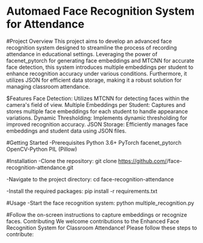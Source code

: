 # Automaed Face Recognition System for Attendance

#Project Overview
This project aims to develop an advanced face recognition system designed to streamline the process of recording attendance in educational settings. Leveraging the power of facenet_pytorch for generating face embeddings and MTCNN for accurate face detection, this system introduces multiple embeddings per student to enhance recognition accuracy under various conditions. Furthermore, it utilizes JSON for efficient data storage, making it a robust solution for managing classroom attendance.

$Features
Face Detection: Utilizes MTCNN for detecting faces within the camera's field of view.
Multiple Embeddings per Student: Captures and stores multiple face embeddings for each student to handle appearance variations.
Dynamic Thresholding: Implements dynamic thresholding for improved recognition accuracy.
JSON Storage: Efficiently manages face embeddings and student data using JSON files.

#Getting Started
-Prerequisites
Python 3.6+
PyTorch
facenet_pytorch
OpenCV-Python
PIL (Pillow)

#Installation
-Clone the repository:
git clone https://github.com/<your-username>/face-recognition-attendance.git

-Navigate to the project directory:
cd face-recognition-attendance

-Install the required packages:
pip install -r requirements.txt

#Usage
-Start the face recognition system:
python multiple_recognition.py

#Follow the on-screen instructions to capture embeddings or recognize faces.
Contributing
We welcome contributions to the Enhanced Face Recognition System for Classroom Attendance! Please follow these steps to contribute:

